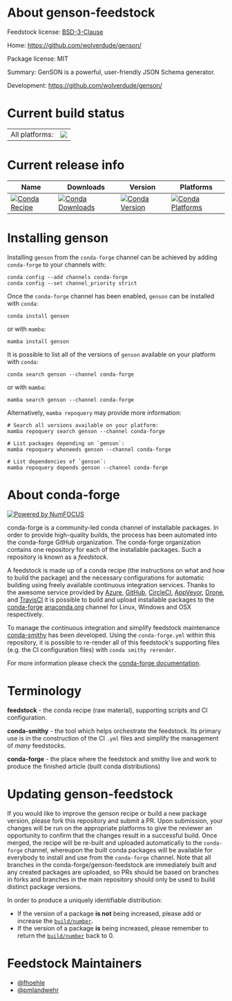 About genson-feedstock
======================

Feedstock license: [BSD-3-Clause](https://github.com/conda-forge/genson-feedstock/blob/main/LICENSE.txt)

Home: https://github.com/wolverdude/genson/

Package license: MIT

Summary: GenSON is a powerful, user-friendly JSON Schema generator.

Development: https://github.com/wolverdude/genson/

Current build status
====================


<table><tr><td>All platforms:</td>
    <td>
      <a href="https://dev.azure.com/conda-forge/feedstock-builds/_build/latest?definitionId=3913&branchName=main">
        <img src="https://dev.azure.com/conda-forge/feedstock-builds/_apis/build/status/genson-feedstock?branchName=main">
      </a>
    </td>
  </tr>
</table>

Current release info
====================

| Name | Downloads | Version | Platforms |
| --- | --- | --- | --- |
| [![Conda Recipe](https://img.shields.io/badge/recipe-genson-green.svg)](https://anaconda.org/conda-forge/genson) | [![Conda Downloads](https://img.shields.io/conda/dn/conda-forge/genson.svg)](https://anaconda.org/conda-forge/genson) | [![Conda Version](https://img.shields.io/conda/vn/conda-forge/genson.svg)](https://anaconda.org/conda-forge/genson) | [![Conda Platforms](https://img.shields.io/conda/pn/conda-forge/genson.svg)](https://anaconda.org/conda-forge/genson) |

Installing genson
=================

Installing `genson` from the `conda-forge` channel can be achieved by adding `conda-forge` to your channels with:

```
conda config --add channels conda-forge
conda config --set channel_priority strict
```

Once the `conda-forge` channel has been enabled, `genson` can be installed with `conda`:

```
conda install genson
```

or with `mamba`:

```
mamba install genson
```

It is possible to list all of the versions of `genson` available on your platform with `conda`:

```
conda search genson --channel conda-forge
```

or with `mamba`:

```
mamba search genson --channel conda-forge
```

Alternatively, `mamba repoquery` may provide more information:

```
# Search all versions available on your platform:
mamba repoquery search genson --channel conda-forge

# List packages depending on `genson`:
mamba repoquery whoneeds genson --channel conda-forge

# List dependencies of `genson`:
mamba repoquery depends genson --channel conda-forge
```


About conda-forge
=================

[![Powered by
NumFOCUS](https://img.shields.io/badge/powered%20by-NumFOCUS-orange.svg?style=flat&colorA=E1523D&colorB=007D8A)](https://numfocus.org)

conda-forge is a community-led conda channel of installable packages.
In order to provide high-quality builds, the process has been automated into the
conda-forge GitHub organization. The conda-forge organization contains one repository
for each of the installable packages. Such a repository is known as a *feedstock*.

A feedstock is made up of a conda recipe (the instructions on what and how to build
the package) and the necessary configurations for automatic building using freely
available continuous integration services. Thanks to the awesome service provided by
[Azure](https://azure.microsoft.com/en-us/services/devops/), [GitHub](https://github.com/),
[CircleCI](https://circleci.com/), [AppVeyor](https://www.appveyor.com/),
[Drone](https://cloud.drone.io/welcome), and [TravisCI](https://travis-ci.com/)
it is possible to build and upload installable packages to the
[conda-forge](https://anaconda.org/conda-forge) [anaconda.org](https://anaconda.org/)
channel for Linux, Windows and OSX respectively.

To manage the continuous integration and simplify feedstock maintenance
[conda-smithy](https://github.com/conda-forge/conda-smithy) has been developed.
Using the ``conda-forge.yml`` within this repository, it is possible to re-render all of
this feedstock's supporting files (e.g. the CI configuration files) with ``conda smithy rerender``.

For more information please check the [conda-forge documentation](https://conda-forge.org/docs/).

Terminology
===========

**feedstock** - the conda recipe (raw material), supporting scripts and CI configuration.

**conda-smithy** - the tool which helps orchestrate the feedstock.
                   Its primary use is in the construction of the CI ``.yml`` files
                   and simplify the management of *many* feedstocks.

**conda-forge** - the place where the feedstock and smithy live and work to
                  produce the finished article (built conda distributions)


Updating genson-feedstock
=========================

If you would like to improve the genson recipe or build a new
package version, please fork this repository and submit a PR. Upon submission,
your changes will be run on the appropriate platforms to give the reviewer an
opportunity to confirm that the changes result in a successful build. Once
merged, the recipe will be re-built and uploaded automatically to the
`conda-forge` channel, whereupon the built conda packages will be available for
everybody to install and use from the `conda-forge` channel.
Note that all branches in the conda-forge/genson-feedstock are
immediately built and any created packages are uploaded, so PRs should be based
on branches in forks and branches in the main repository should only be used to
build distinct package versions.

In order to produce a uniquely identifiable distribution:
 * If the version of a package **is not** being increased, please add or increase
   the [``build/number``](https://docs.conda.io/projects/conda-build/en/latest/resources/define-metadata.html#build-number-and-string).
 * If the version of a package **is** being increased, please remember to return
   the [``build/number``](https://docs.conda.io/projects/conda-build/en/latest/resources/define-metadata.html#build-number-and-string)
   back to 0.

Feedstock Maintainers
=====================

* [@fhoehle](https://github.com/fhoehle/)
* [@pmlandwehr](https://github.com/pmlandwehr/)

